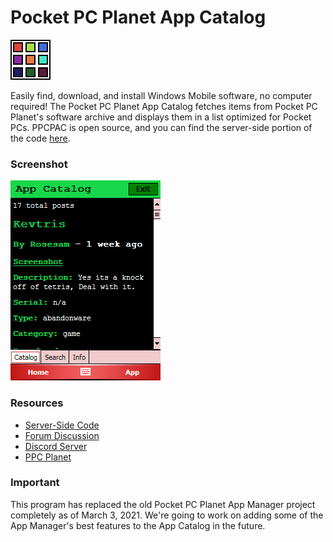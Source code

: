 # Pocket PC Planet App Catalog
![Catalog Logo](icon.png)

Easily find, download, and install Windows Mobile software, no computer required! The Pocket PC Planet App Catalog fetches items from Pocket PC Planet's software archive and displays them in a list optimized for Pocket PCs. PPCPAC is open source, and you can find the server-side portion of the code [here](https://github.com/pocket-pc-planet/surfers-side).

### Screenshot
![Catalog](Screenshots/catalog.PNG)

### Resources
- [Server-Side Code](https://github.com/pocket-pc-planet/surfers-side)
- [Forum Discussion](https://ppcplanet.org/forums/discussion/12/dev-project-modern-ppc-app-market)
- [Discord Server](https://discord.gg/tHbx4qc)
- [PPC Planet](https://ppcplanet.org/)

### Important
This program has replaced the old Pocket PC Planet App Manager project completely as of March 3, 2021. We're going to work on adding some of the App Manager's best features to the App Catalog in the future.
